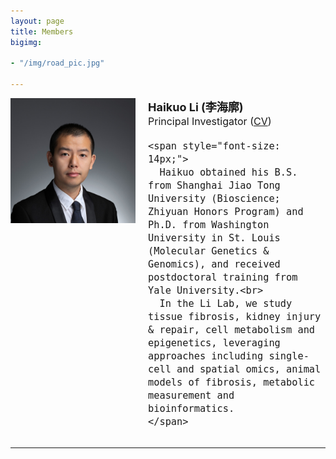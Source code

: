 ```yaml
---
layout: page
title: Members
bigimg:

- "/img/road_pic.jpg"

---
```



<div style="display: flex; align-items: flex-start; font-size: 18px;">
  <div style="flex-shrink: 0; margin-right: 20px;">
    <img src="/img/peopleimg/haikuoli.jpg" style="width: 100%; max-width: 200px;" />
  </div>
  <div style="flex-grow: 1;">
    <strong>Haikuo Li (李海廓)</strong><br>
    <span style="font-size: 16px;">
      Principal Investigator (<a href="https://thelilab.github.io/media/file/CV_haikuoli.pdf" target="_blank">CV</a>)<br>
    </span>

    <span style="font-size: 14px;">
      Haikuo obtained his B.S. from Shanghai Jiao Tong University (Bioscience; Zhiyuan Honors Program) and Ph.D. from Washington University in St. Louis (Molecular Genetics & Genomics), and received postdoctoral training from Yale University.<br>
      In the Li Lab, we study tissue fibrosis, kidney injury & repair, cell metabolism and epigenetics, leveraging approaches including single-cell and spatial omics, animal models of fibrosis, metabolic measurement and bioinformatics.
    </span>

  </div>
</div>

<hr>
